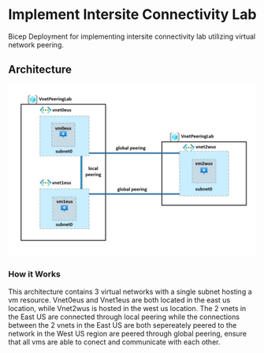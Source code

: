 # Implement Intersite Connectivity Lab
Bicep Deployment for implementing intersite connectivity lab utilizing virtual network peering.


## Architecture
![architecture](architecture.jpg)

### How it Works

This architecture contains 3 virtual networks with a single subnet hosting a vm resource. Vnet0eus and Vnet1eus are both located in the east us location, while Vnet2wus is hosted in the west us location. The 2 vnets in the East US are connected through local peering while the connections between the 2 vnets in the East US are both sepereately peered to the network in the West US region are peered through global peering, ensure that all vms are able to conect and communicate with each other. 